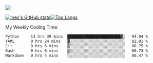 ![](https://komarev.com/ghpvc/?username=lnexenl&style=flat-square&color=orange)

[![lnex's GitHub stats](https://github-readme-stats.vercel.app/api?username=lnexenl&count_private=true&show_icons=true)](https://github.com/anuraghazra/github-readme-stats)[![Top Langs](https://github-readme-stats.vercel.app/api/top-langs/?username=lnexenl&layout=compact&langs_count=8&exclude_repo=32-bit-MIPS-CPU)](https://github.com/anuraghazra/github-readme-stats)

My Weekly Coding Time:
<!--START_SECTION:waka-->

```txt
Python     13 hrs 39 mins  ███████████████████████▓░   94.94 %
YAML       0 hrs 24 mins   ▓░░░░░░░░░░░░░░░░░░░░░░░░   02.81 %
C++        0 hrs 6 mins    ▒░░░░░░░░░░░░░░░░░░░░░░░░   00.75 %
Bash       0 hrs 6 mins    ▒░░░░░░░░░░░░░░░░░░░░░░░░   00.73 %
Markdown   0 hrs 4 mins    ░░░░░░░░░░░░░░░░░░░░░░░░░   00.47 %
```

<!--END_SECTION:waka-->


